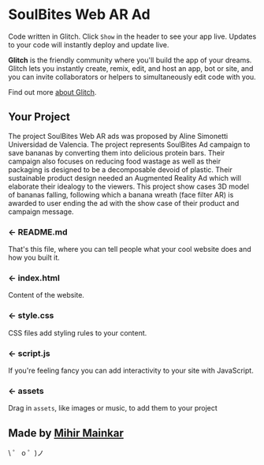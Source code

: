 # SoulBites Web AR Ad

Code written in Glitch. Click `Show` in the header to see your app live. Updates to your code will instantly deploy and update live.

**Glitch** is the friendly community where you'll build the app of your dreams. Glitch lets you instantly create, remix, edit, and host an app, bot or site, and you can invite collaborators or helpers to simultaneously edit code with you.

Find out more [about Glitch](https://glitch.com/about).

## Your Project

The project SoulBites Web AR ads was proposed by Aline Simonetti Universidad de Valencia. The project represents SoulBites Ad campaign to save bananas by converting them into delicious protein bars. Their campaign also focuses on reducing food wastage
as well as their packaging is designed to be a decomposable devoid of plastic. Their sustainable product design needed an Augmented Reality Ad which will elaborate their idealogy to the viewers. This project show cases 3D model of bananas falling,
following which a banana wreath (face filter AR) is awarded to user ending the ad with the show case of their product and campaign message.

### ← README.md

That's this file, where you can tell people what your cool website does and how you built it.

### ← index.html

Content of the website.

### ← style.css

CSS files add styling rules to your content.

### ← script.js

If you're feeling fancy you can add interactivity to your site with JavaScript.

### ← assets

Drag in `assets`, like images or music, to add them to your project

## Made by [Mihir Mainkar]()

\ ゜ o ゜)ノ
